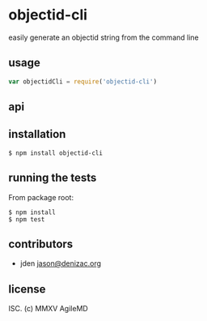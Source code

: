 # objectid-cli
easily generate an objectid string from the command line

## usage
```js
var objectidCli = require('objectid-cli')
```


## api


## installation

    $ npm install objectid-cli


## running the tests

From package root:

    $ npm install
    $ npm test


## contributors

- jden <jason@denizac.org>


## license
ISC. (c) MMXV AgileMD
